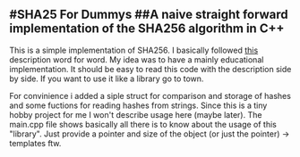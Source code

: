 #SHA25 For Dummys
##A naive straight forward implementation of the SHA256 algorithm in C++
---

This is a simple implementation of SHA256. I basically followed [this](http://www.iwar.org.uk/comsec/resources/cipher/sha256-384-512.pdf) description word for word.
My idea was to have a mainly educational implementation. It should be easy to read this code with the description side by side.
If you want to use it like a library go to town.

For convinience i added a siple struct for comparison and storage of hashes and some fuctions for reading hashes from strings.
Since this is a tiny hobby project for me I won't describe usage here (maybe later). The main.cpp file shows basically all there is to know about the usage of this "library".
Just provide a pointer and size of the object (or just the pointer) -> templates ftw.